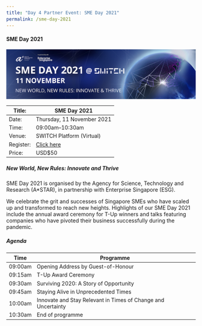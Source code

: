 ```yaml
---
title: "Day 4 Partner Event: SME Day 2021"
permalink: /sme-day-2021
---
```

#### SME Day 2021
![Alt text for image on Isomer site](/images/switch_day_4_sme_day_2021_banner.png)

| Title: | SME Day 2021 |
| -------- | -------- |
| Date:     | Thursday, 11 November 2021     |
| Time:     | 09:00am–10:30am     |
| Venue:     | SWITCH Platform (Virtual)     |
| Register:     | [Click here](https://bit.ly/switch2021reg_web)     |
| Price:     | USD$50     |

##### New World, New Rules: Innovate and Thrive
SME Day 2021 is organised by the Agency for Science, Technology and Research (A*STAR), in partnership with Enterprise Singapore (ESG).

We celebrate the grit and successes of Singapore SMEs who have scaled up and transformed to reach new heights. Highlights of our SME Day 2021 include the annual award ceremony for T-Up winners and talks featuring companies who have pivoted their business successfully during the pandemic.

##### Agenda
| Time | Programme |
| -------- | -------- |
| 09:00am     | Opening Address by Guest-of-Honour     |
| 09:15am     | T-Up Award Ceremony     |
| 09:30am     | Surviving 2020: A Story of Opportunity     |
| 09:45am     | Staying Alive in Unprecedented Times   |
| 10:00am     | Innovate and Stay Relevant in Times of Change and Uncertainty     |
| 10:30am     | End of programme     |
